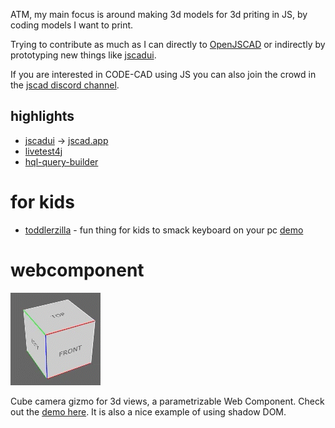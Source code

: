 ATM, my main focus is around making 3d models for 3d priting in JS, by coding models I want to print.

Trying to contribute as much as I can directly to [OpenJSCAD](https://github.com/jscad/OpenJSCAD.org) or indirectly by prototyping new things
like [jscadui](https://github.com/hrgdavor/jscadui/). 

If you are interested in CODE-CAD using JS you can also join the crowd in the [jscad discord channel](https://discord.gg/6PB7qZ4HC7).

## highlights
- [jscadui](https://github.com/hrgdavor/jscadui) ->  [jscad.app](https://jscad.app)
- [livetest4j](https://github.com/hrgdavor/livetest4j)
- [hql-query-builder](https://github.com/hrgdavor/hql-query-builder)

# for kids
 - [toddlerzilla](https://github.com/hrgdavor/toddlerzilla) - fun thing for kids to smack keyboard on your pc [demo](https://hrgdavor.github.io/toddlerzilla/)

# webcomponent
![gizmo in action](https://github.com/hrgdavor/jscadui/blob/767a16ffe869bd0b2fff35ade8aefacc7fa7179b/packages/html-gizmo/docs/gizmo.gif)

Cube camera gizmo for 3d views, a parametrizable Web Component. Check out the [demo here](https://hrgdavor.github.io/jscadui/html-gizmo/). It is also a nice example of using shadow DOM.


<!--
**hrgdavor/hrgdavor** is a ✨ _special_ ✨ repository because its `README.md` (this file) appears on your GitHub profile.

Here are some ideas to get you started:

- 🔭 I’m currently working on ...
- 🌱 I’m currently learning ...
- 👯 I’m looking to collaborate on ...
- 🤔 I’m looking for help with ...
- 💬 Ask me about ...
- 📫 How to reach me: ...
- 😄 Pronouns: ...
- ⚡ Fun fact: ...
-->
